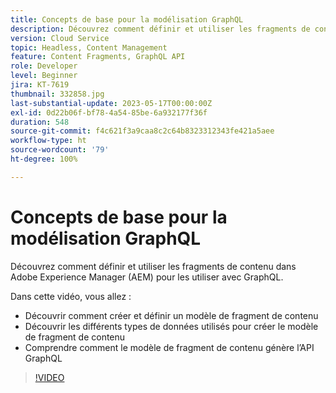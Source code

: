 ```yaml
---
title: Concepts de base pour la modélisation GraphQL
description: Découvrez comment définir et utiliser les fragments de contenu dans Adobe Experience Manager (AEM) pour les utiliser avec GraphQL.
version: Cloud Service
topic: Headless, Content Management
feature: Content Fragments, GraphQL API
role: Developer
level: Beginner
jira: KT-7619
thumbnail: 332858.jpg
last-substantial-update: 2023-05-17T00:00:00Z
exl-id: 0d22b06f-bf78-4a54-85be-6a932177f36f
duration: 548
source-git-commit: f4c621f3a9caa8c2c64b8323312343fe421a5aee
workflow-type: ht
source-wordcount: '79'
ht-degree: 100%

---
```


# Concepts de base pour la modélisation GraphQL

Découvrez comment définir et utiliser les fragments de contenu dans Adobe Experience Manager (AEM) pour les utiliser avec GraphQL.

Dans cette vidéo, vous allez :

+ Découvrir comment créer et définir un modèle de fragment de contenu
+ Découvrir les différents types de données utilisés pour créer le modèle de fragment de contenu
+ Comprendre comment le modèle de fragment de contenu génère l’API GraphQL

>[!VIDEO](https://video.tv.adobe.com/v/332858?quality=12&learn=on)
